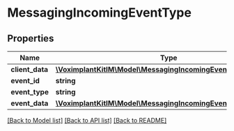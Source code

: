 # MessagingIncomingEventType

## Properties
Name | Type | Description | Notes
------------ | ------------- | ------------- | -------------
**client_data** | [**\VoximplantKitIM\Model\MessagingIncomingEventTypeClientData**](MessagingIncomingEventTypeClientData.md) |  | 
**event_id** | **string** |  | 
**event_type** | **string** |  | 
**event_data** | [**\VoximplantKitIM\Model\MessagingIncomingEventTypeEventData**](MessagingIncomingEventTypeEventData.md) |  | 

[[Back to Model list]](../README.md#documentation-for-models) [[Back to API list]](../README.md#documentation-for-api-endpoints) [[Back to README]](../README.md)



